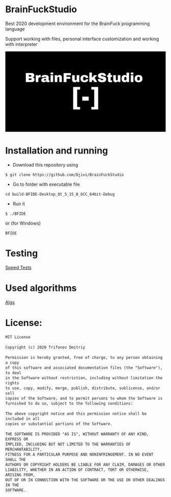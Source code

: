 # BrainFuckStudio

Best 2020 development environment for the BrainFuck programming language

Support working with files, personal interface customization and working with interpreter

![preview](/img/large_logo.jpg)

# Installation and running

- Download this repository using

```
$ git clone https://github.com/Djivs/BrainFuckStudio
```

- Go to folder with executable file

```
cd build-BFIDE-Desktop_Qt_5_15_0_GCC_64bit-Debug
```

- Run it

```
$ ./BFIDE
```

or (for Windows)

```
BFIDE
```

# Testing

[Speed Tests](https://github.com/Djivs/BrainFuckStudio/blob/master/SPEEDTESTS.md)

# Used algorithms

[Algs](ALGS.md)



# License:

```
MIT License

Copyright (c) 2020 Trifonov Dmitriy

Permission is hereby granted, free of charge, to any person obtaining a copy
of this software and associated documentation files (the "Software"), to deal
in the Software without restriction, including without limitation the rights
to use, copy, modify, merge, publish, distribute, sublicense, and/or sell
copies of the Software, and to permit persons to whom the Software is
furnished to do so, subject to the following conditions:

The above copyright notice and this permission notice shall be included in all
copies or substantial portions of the Software.

THE SOFTWARE IS PROVIDED "AS IS", WITHOUT WARRANTY OF ANY KIND, EXPRESS OR
IMPLIED, INCLUDING BUT NOT LIMITED TO THE WARRANTIES OF MERCHANTABILITY,
FITNESS FOR A PARTICULAR PURPOSE AND NONINFRINGEMENT. IN NO EVENT SHALL THE
AUTHORS OR COPYRIGHT HOLDERS BE LIABLE FOR ANY CLAIM, DAMAGES OR OTHER
LIABILITY, WHETHER IN AN ACTION OF CONTRACT, TORT OR OTHERWISE, ARISING FROM,
OUT OF OR IN CONNECTION WITH THE SOFTWARE OR THE USE OR OTHER DEALINGS IN THE
SOFTWARE.
```
